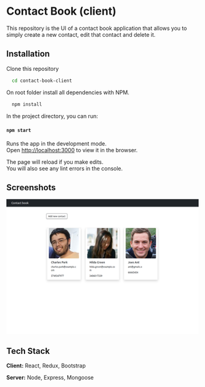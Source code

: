 # Contact Book (client)

This repository is the UI of a contact book application that allows you to simply create a new contact, edit that contact and delete it.


## Installation

Clone this repository

```bash
  cd contact-book-client
```
On root folder install all dependencies with NPM.
```bash
  npm install
```

In the project directory, you can run:

#### `npm start`

Runs the app in the development mode.\
Open [http://localhost:3000](http://localhost:3000) to view it in the browser.

The page will reload if you make edits.\
You will also see any lint errors in the console.
## Screenshots

![App Screenshot](./public/screenshots/contact-book_dashboard.png)


## Tech Stack

**Client:** React, Redux, Bootstrap

**Server:** Node, Express, Mongoose
